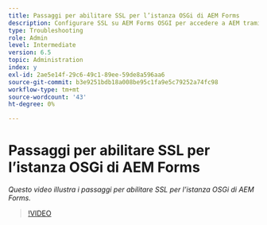 ```yaml
---
title: Passaggi per abilitare SSL per l’istanza OSGi di AEM Forms
description: Configurare SSL su AEM Forms OSGI per accedere a AEM tramite HTTPS
type: Troubleshooting
role: Admin
level: Intermediate
version: 6.5
topic: Administration
index: y
exl-id: 2ae5e14f-29c6-49c1-89ee-59de8a596aa6
source-git-commit: b3e9251bdb18a008be95c1fa9e5c79252a74fc98
workflow-type: tm+mt
source-wordcount: '43'
ht-degree: 0%

---
```


# Passaggi per abilitare SSL per l’istanza OSGi di AEM Forms

*Questo video illustra i passaggi per abilitare SSL per l’istanza OSGi di AEM Forms.*

>[!VIDEO](https://video.tv.adobe.com/v/335524?quality=12&learn=on)
